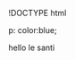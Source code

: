 !DOCTYPE html
<head>
  <title>\
  kkkkkkk  
  </title>
  p: color:blue;
  
</head>
<body>
  <p>hello le santi</p>
  
</body>

